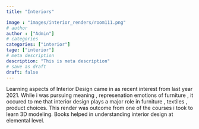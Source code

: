 ```yaml
---
title: "Interiors"

image : "images/interior_renders/room111.png"
# author
author : ["Admin"]
# categories
categories: ["interior"]
tage: ["interior"]
# meta description
description: "This is meta description"
# save as draft
draft: false
---
```


Learning aspects of Interior Design came in as recent interest from last year 2021. While i was pursuing meaning , represenation emotions of furniture , it occured to me that interior design plays a major role in furniture , textiles , product choices. This render was outcome from one of the courses i took to learn 3D modeling. Books helped in understanding interior design at elemental level.
